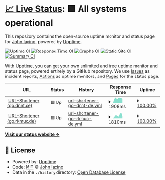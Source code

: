 # [📈 Live Status](https://89.github.io/upptime): <!--live status--> **🟩 All systems operational**

This repository contains the open-source uptime monitor and status page for [John Iacino](https://89.github.io/upptime), powered by [Upptime](https://github.com/upptime/upptime).

[![Uptime CI](https://github.com/89/upptime/workflows/Uptime%20CI/badge.svg)](https://github.com/89/upptime/actions?query=workflow%3A%22Uptime+CI%22)
[![Response Time CI](https://github.com/89/upptime/workflows/Response%20Time%20CI/badge.svg)](https://github.com/89/upptime/actions?query=workflow%3A%22Response+Time+CI%22)
[![Graphs CI](https://github.com/89/upptime/workflows/Graphs%20CI/badge.svg)](https://github.com/89/upptime/actions?query=workflow%3A%22Graphs+CI%22)
[![Static Site CI](https://github.com/89/upptime/workflows/Static%20Site%20CI/badge.svg)](https://github.com/89/upptime/actions?query=workflow%3A%22Static+Site+CI%22)
[![Summary CI](https://github.com/89/upptime/workflows/Summary%20CI/badge.svg)](https://github.com/89/upptime/actions?query=workflow%3A%22Summary+CI%22)

With [Upptime](https://upptime.js.org), you can get your own unlimited and free uptime monitor and status page, powered entirely by a GitHub repository. We use [Issues](https://github.com/89/upptime/issues) as incident reports, [Actions](https://github.com/89/upptime/actions) as uptime monitors, and [Pages](https://89.github.io/upptime) for the status page.

<!--start: status pages-->
<!-- This summary is generated by Upptime (https://github.com/upptime/upptime) -->
<!-- Do not edit this manually, your changes will be overwritten -->
<!-- prettier-ignore -->
| URL | Status | History | Response Time | Uptime |
| --- | ------ | ------- | ------------- | ------ |
| <img alt="" src="https://favicons.githubusercontent.com/go.dnnt.de" height="13"> [URL-Shortener (go.dnnt.de)](https://go.dnnt.de/impressum) | 🟩 Up | [url-shortener-go-dnnt-de.yml](https://github.com/089/upptime/commits/HEAD/history/url-shortener-go-dnnt-de.yml) | <details><summary><img alt="Response time graph" src="./graphs/url-shortener-go-dnnt-de/response-time-week.png" height="20"> 1908ms</summary><br><a href="https://089.github.io/upptime/history/url-shortener-go-dnnt-de"><img alt="Response time 2432" src="https://img.shields.io/endpoint?url=https%3A%2F%2Fraw.githubusercontent.com%2F089%2Fupptime%2FHEAD%2Fapi%2Furl-shortener-go-dnnt-de%2Fresponse-time.json"></a><br><a href="https://089.github.io/upptime/history/url-shortener-go-dnnt-de"><img alt="24-hour response time 1782" src="https://img.shields.io/endpoint?url=https%3A%2F%2Fraw.githubusercontent.com%2F089%2Fupptime%2FHEAD%2Fapi%2Furl-shortener-go-dnnt-de%2Fresponse-time-day.json"></a><br><a href="https://089.github.io/upptime/history/url-shortener-go-dnnt-de"><img alt="7-day response time 1908" src="https://img.shields.io/endpoint?url=https%3A%2F%2Fraw.githubusercontent.com%2F089%2Fupptime%2FHEAD%2Fapi%2Furl-shortener-go-dnnt-de%2Fresponse-time-week.json"></a><br><a href="https://089.github.io/upptime/history/url-shortener-go-dnnt-de"><img alt="30-day response time 2034" src="https://img.shields.io/endpoint?url=https%3A%2F%2Fraw.githubusercontent.com%2F089%2Fupptime%2FHEAD%2Fapi%2Furl-shortener-go-dnnt-de%2Fresponse-time-month.json"></a><br><a href="https://089.github.io/upptime/history/url-shortener-go-dnnt-de"><img alt="1-year response time 2432" src="https://img.shields.io/endpoint?url=https%3A%2F%2Fraw.githubusercontent.com%2F089%2Fupptime%2FHEAD%2Fapi%2Furl-shortener-go-dnnt-de%2Fresponse-time-year.json"></a></details> | <details><summary><a href="https://089.github.io/upptime/history/url-shortener-go-dnnt-de">100.00%</a></summary><a href="https://089.github.io/upptime/history/url-shortener-go-dnnt-de"><img alt="All-time uptime 98.91%" src="https://img.shields.io/endpoint?url=https%3A%2F%2Fraw.githubusercontent.com%2F089%2Fupptime%2FHEAD%2Fapi%2Furl-shortener-go-dnnt-de%2Fuptime.json"></a><br><a href="https://089.github.io/upptime/history/url-shortener-go-dnnt-de"><img alt="24-hour uptime 100.00%" src="https://img.shields.io/endpoint?url=https%3A%2F%2Fraw.githubusercontent.com%2F089%2Fupptime%2FHEAD%2Fapi%2Furl-shortener-go-dnnt-de%2Fuptime-day.json"></a><br><a href="https://089.github.io/upptime/history/url-shortener-go-dnnt-de"><img alt="7-day uptime 100.00%" src="https://img.shields.io/endpoint?url=https%3A%2F%2Fraw.githubusercontent.com%2F089%2Fupptime%2FHEAD%2Fapi%2Furl-shortener-go-dnnt-de%2Fuptime-week.json"></a><br><a href="https://089.github.io/upptime/history/url-shortener-go-dnnt-de"><img alt="30-day uptime 99.84%" src="https://img.shields.io/endpoint?url=https%3A%2F%2Fraw.githubusercontent.com%2F089%2Fupptime%2FHEAD%2Fapi%2Furl-shortener-go-dnnt-de%2Fuptime-month.json"></a><br><a href="https://089.github.io/upptime/history/url-shortener-go-dnnt-de"><img alt="1-year uptime 98.91%" src="https://img.shields.io/endpoint?url=https%3A%2F%2Fraw.githubusercontent.com%2F089%2Fupptime%2FHEAD%2Fapi%2Furl-shortener-go-dnnt-de%2Fuptime-year.json"></a></details>
| <img alt="" src="https://favicons.githubusercontent.com/go.rkmuc.de" height="13"> [URL-Shortener (go.rkmuc.de)](https://go.rkmuc.de/impressum) | 🟩 Up | [url-shortener-go-rkmuc-de.yml](https://github.com/089/upptime/commits/HEAD/history/url-shortener-go-rkmuc-de.yml) | <details><summary><img alt="Response time graph" src="./graphs/url-shortener-go-rkmuc-de/response-time-week.png" height="20"> 1810ms</summary><br><a href="https://089.github.io/upptime/history/url-shortener-go-rkmuc-de"><img alt="Response time 3238" src="https://img.shields.io/endpoint?url=https%3A%2F%2Fraw.githubusercontent.com%2F089%2Fupptime%2FHEAD%2Fapi%2Furl-shortener-go-rkmuc-de%2Fresponse-time.json"></a><br><a href="https://089.github.io/upptime/history/url-shortener-go-rkmuc-de"><img alt="24-hour response time 1073" src="https://img.shields.io/endpoint?url=https%3A%2F%2Fraw.githubusercontent.com%2F089%2Fupptime%2FHEAD%2Fapi%2Furl-shortener-go-rkmuc-de%2Fresponse-time-day.json"></a><br><a href="https://089.github.io/upptime/history/url-shortener-go-rkmuc-de"><img alt="7-day response time 1810" src="https://img.shields.io/endpoint?url=https%3A%2F%2Fraw.githubusercontent.com%2F089%2Fupptime%2FHEAD%2Fapi%2Furl-shortener-go-rkmuc-de%2Fresponse-time-week.json"></a><br><a href="https://089.github.io/upptime/history/url-shortener-go-rkmuc-de"><img alt="30-day response time 2777" src="https://img.shields.io/endpoint?url=https%3A%2F%2Fraw.githubusercontent.com%2F089%2Fupptime%2FHEAD%2Fapi%2Furl-shortener-go-rkmuc-de%2Fresponse-time-month.json"></a><br><a href="https://089.github.io/upptime/history/url-shortener-go-rkmuc-de"><img alt="1-year response time 3238" src="https://img.shields.io/endpoint?url=https%3A%2F%2Fraw.githubusercontent.com%2F089%2Fupptime%2FHEAD%2Fapi%2Furl-shortener-go-rkmuc-de%2Fresponse-time-year.json"></a></details> | <details><summary><a href="https://089.github.io/upptime/history/url-shortener-go-rkmuc-de">100.00%</a></summary><a href="https://089.github.io/upptime/history/url-shortener-go-rkmuc-de"><img alt="All-time uptime 99.36%" src="https://img.shields.io/endpoint?url=https%3A%2F%2Fraw.githubusercontent.com%2F089%2Fupptime%2FHEAD%2Fapi%2Furl-shortener-go-rkmuc-de%2Fuptime.json"></a><br><a href="https://089.github.io/upptime/history/url-shortener-go-rkmuc-de"><img alt="24-hour uptime 100.00%" src="https://img.shields.io/endpoint?url=https%3A%2F%2Fraw.githubusercontent.com%2F089%2Fupptime%2FHEAD%2Fapi%2Furl-shortener-go-rkmuc-de%2Fuptime-day.json"></a><br><a href="https://089.github.io/upptime/history/url-shortener-go-rkmuc-de"><img alt="7-day uptime 100.00%" src="https://img.shields.io/endpoint?url=https%3A%2F%2Fraw.githubusercontent.com%2F089%2Fupptime%2FHEAD%2Fapi%2Furl-shortener-go-rkmuc-de%2Fuptime-week.json"></a><br><a href="https://089.github.io/upptime/history/url-shortener-go-rkmuc-de"><img alt="30-day uptime 99.84%" src="https://img.shields.io/endpoint?url=https%3A%2F%2Fraw.githubusercontent.com%2F089%2Fupptime%2FHEAD%2Fapi%2Furl-shortener-go-rkmuc-de%2Fuptime-month.json"></a><br><a href="https://089.github.io/upptime/history/url-shortener-go-rkmuc-de"><img alt="1-year uptime 99.36%" src="https://img.shields.io/endpoint?url=https%3A%2F%2Fraw.githubusercontent.com%2F089%2Fupptime%2FHEAD%2Fapi%2Furl-shortener-go-rkmuc-de%2Fuptime-year.json"></a></details>

<!--end: status pages-->

[**Visit our status website →**](https://89.github.io/upptime)

## 📄 License

- Powered by: [Upptime](https://github.com/upptime/upptime)
- Code: [MIT](./LICENSE) © [John Iacino](https://89.github.io/upptime)
- Data in the `./history` directory: [Open Database License](https://opendatacommons.org/licenses/odbl/1-0/)
